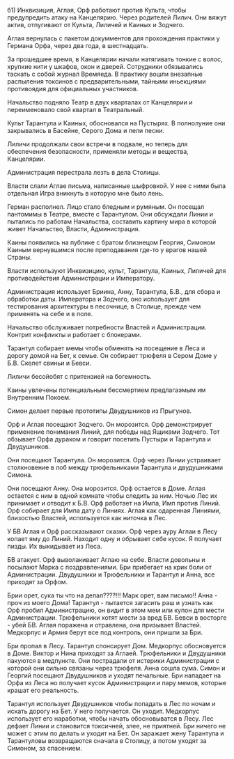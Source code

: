 б1) Инквизиция, Аглая, Орф работают против Культа, чтобы предупредить атаку на Канцелярию. Через родителей Лилич. Они вяжут актив, отпугивают от Культа, Лиличей и Каиных и Зодчего.





Аглая вернулась с пакетом докумментов для прохождения практики у Германа Орфа, через два года, в шестнадцать.

За прошедшее время, в Канцелярии начали натягивать тонкие с волос, хрупкие нити у шкафов, окон и дверей. Сотрудники обязывались таскать с собой журнал Времяеда. В практику вошли внезапные распыления токсинов с предварительными, тайными иньекциями противоядия для официальных участников.

Начальство подняло Театр в двух кварталах от Канцелярии и переименовало свой квартал в Театральный.

Культ Тарантула и Каиных, обосновался на Пустырях. В полнолуние они закрывались в Басейне, Серого Дома и пели песни.

Лиличи продолжали свои встречи в подвале, но теперь для обеспечения безопасности, применяли методы и вещества, Канцелярии.

Администрация перестрала лезть в дела Столицы.

Власти слали Аглае письма, написанные шыфровкой. У нее с ними была отдельная Игра вникнуть в которую мне было лень.

Герман располнел. Лицо стало бледным и румяным. Он посещал пантомимы в Театре, вместе с Тарантулом. Они обсуждали Линии и пытались по работам Начальства, составить картину мира в которой живет Начальство, Власти, Администрация.

Каины появились на публике с братом близнецом Георгия, Симоном Каиным вернувшимся после преподавания где-то у врагов нашей Страны.















Власти используют Инквизицию, культ, Тарантула, Каиных, Лиличей для противодействия Администрации и Императору.

Администрация использует Бриина, Анну, Тарантула, Б.В., для сбора и обработки даты. Императора и Зодчего, оно использует для тестирования архитектуры в песочнице, в Столице, прежде чем применять на себе и в поле.

Начальство обслуживает потребности Властей и Администрации. Контрит конфликты и работает с блокерами.

Тарантул собирает мемы чтобы обменять на посещение в Леса и дорогу домой на Бет, к семье. Он собирает трюфеля в Сером Доме у Б.В. Скелет свиньи и Бевси.

Лиличи бесойобят с притензией на богемность.

Каины увлечены потенциальным бессмертием предлагаэмым им Внутренним Покоем.

Симон делает первые прототипы Двудушников из Прыгунов.

Орф и Аглая посещают Зодчего. Он морозится.
Орф демонстрирует применение понимания Линий, для победы над Ящиками Зодчего. Тот обзывает Орфа дураком и говорит посетить Пустыри и Тарантула и Двудушников.

Они посещают Тарантула. Он морозится. Орф через Линии устраивает столкновение в лоб между трюфельниками Тарантула и двудушниками Симона. 

Они посещают Анну. Она морозится.
Орф остается в Доме. Аглая остается с ним в одной комнате чтобы следить за ним.
Ночью Лес их принимает и отводит к Б.В.
Орф работает на Импа, Имп против Линий. Орф собирает для Импа дату о Линиях. Аглая как одаренная Линиями, близостью Властей, используется как ниточка в Лес.

У БВ Аглая и Орф рассказывают сказки. Орф через ауру Аглаи в Лесу копает яму до Линий. Находит одну и обрывает себе кусок. Я получает пизды. Их выкидывает из Леса.

БВ атакует. Орф выволакивает Аглаю на себе. 
Власти довольны и посылают Марка с поздравлениями.
Бри прибегает на крик боли от Администрации.
Двудушники и Трюфельники и Тарантул и Анна, все приходят за Орфом.

Брии орет, сука ты что на делал????!!!
Марк орет, вам письмо!!
Анна - проч из моего Дома!
Тарантул - пытается загасить раш и узнать как Орф пробил Администрацию, он видит в этом мем или купон для мести Администрации.
Трюфельники хотят мести за вред БВ. 
Бевси в восторге - убей БВ.
Аглая поражена и отравлена, она призывает Властей.
Медкорпус и Армия берут все под контроль, они пришли за Бри.

Бри пропал в Лесу. 
Тарантул спонсирует Дом. 
Медкорпус обосновуется в Доме.
Виктор и Нина приходят за Аглаей.
Трюфельники и Двудушники пакуются в медпункте. Они пострадали от истерики Администрации с которой они сильно связаны через трюфеля.
Анна сошла сума.
Симон и Георгий посещают Двудушников и уходят печальные.
Бри нападает на Орфа из Леса но получает кусок Администрации и пару мемов, которые крашат его реальность.

Тарантул использует Двудушников чтобы попадать в Лес по ночам и искать дорогу на Бет. У него получается. Он уходит.
Медкорпус использует его наработки, чтобы начать обосновыватся в Лесу. Лес дефает Линии и становится токсичней, злее, не приятней. Бри ничего не может с этим по делать и уходит на Бет. Он заражает жену Тарантула и Тарантуловы возвращаются сначала в Столицу, а потом уходят за Симоном, за спасением.

